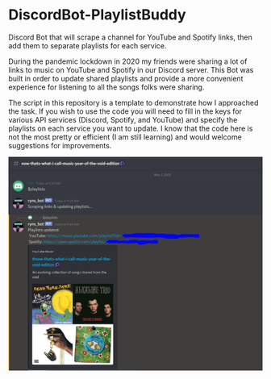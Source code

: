 # DiscordBot-PlaylistBuddy
Discord Bot that will scrape a channel for YouTube and Spotify links, then add them to separate playlists for each service.

During the pandemic lockdown in 2020 my friends were sharing a lot of links to music on YouTube and Spotify in our Discord server.  This Bot was built in order to update shared playlists and provide a more convenient experience for listening to all the songs folks were sharing.

The script in this repository is a template to demonstrate how I approached the task.  If you wish to use the code you will need to fill in the keys for various API services (Discord, Spotify, and YouTube) and specify the playlists on each service you want to update.  I know that the code here is not the most pretty or efficient (I am still learning) and would welcome suggestions for improvements.

![example](https://github.com/ryntwn88/DiscordBot-PlaylistBuddy/blob/main/dpb_screenshot.png?raw=true)


